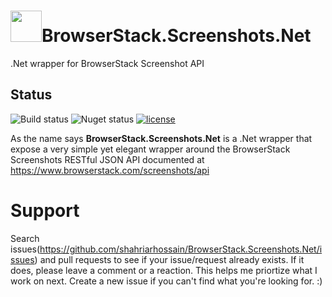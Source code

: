 # <img src="https://learnwithshahriar.files.wordpress.com/2016/05/browserstack_logo_1.png" width="50" height="50" />BrowserStack.Screenshots.Net
.Net wrapper for BrowserStack Screenshot API 

## Status

![Build status](https://img.shields.io/badge/Build-Passing-brightgreen.svg)
![Nuget status](https://img.shields.io/badge/nuget-v%201.0.0-blue.svg)
[![license](https://img.shields.io/github/license/mashape/apistatus.svg?maxAge=2592000)]()

As the name says **BrowserStack.Screenshots.Net** is a .Net wrapper that expose a very simple yet elegant wrapper around the BrowserStack Screenshots RESTful JSON API documented at https://www.browserstack.com/screenshots/api

Support
=====
Search issues(https://github.com/shahriarhossain/BrowserStack.Screenshots.Net/issues) and pull requests to see if your issue/request already exists. If it does, please leave a comment or a reaction. This helps me priortize what I work on next. Create a new issue if you can't find what you're looking for. :)
